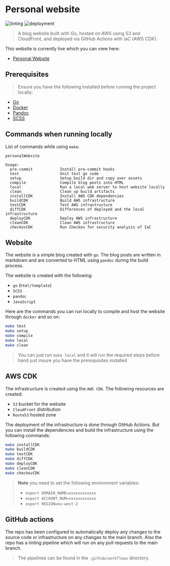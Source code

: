 # Personal website

![linting](https://github.com/nathanberry97/personalWebsite/actions/workflows/lintingPipeline.yml/badge.svg)
![deployment](https://github.com/nathanberry97/personalWebsite/actions/workflows/deploymentPipeline.yml/badge.svg)

> A blog website built with Go, hosted on AWS using S3 and CloudFront, and
> deployed via GitHub Actions with IaC (AWS CDK).

This website is currently live which you can view here:

- [Personal Website](https://nathanberry.co.uk/)

## Prerequisites

> Ensure you have the following installed before running the project locally:

- [Go](https://go.dev/)
- [Docker](https://www.docker.com/)
- [Pandoc](https://pandoc.org/)
- [SCSS](https://sass-lang.com/)

## Commands when running locally

List of commands while using `make`:

```
personalWebsite

Usage:
  pre-commit            Install pre-commit hooks
  test                  Unit test go code
  setup                 Setup build dir and copy over assets
  compile               Compile blog posts into HTML
  local                 Run a local web server to host website locally
  clean                 Clean up build artifacts
  installCDK            Install AWS CDK dependencies
  buildCDK              Build AWS infrastructure
  testCDK               Test AWS infrastructure
  diffCDK               Differences of deployed and the local infrastructure
  deployCDK             Deploy AWS infrastructure
  cleanCDK              Clean AWS infrastructure
  checkovCDK            Run Checkov for security analysis of IaC
```

## Website

The website is a simple blog created with `go`. The blog posts are written
in markdown and are converted to HTML using `pandoc` during the build process.

The website is created with the following:

- `go` (`html/template`)
- `SCSS`
- `pandoc`
- `JavaScript`

Here are the commands you can run locally to compile and host the website
through `docker` and so on:

```bash
make test
make setup
make compile
make local
make clean
```

> You can just run `make local` and it will run the required steps before hand
> just insure you have the prerequisites installed

## AWS CDK

The infrastructure is created using the `AWS CDK`. The following resources are
created:

-   `S3` bucket for the website
-   `CloudFront` distribution
-   `Route53` hosted zone

The deployment of the infrastructure is done through GitHub Actions. But you
can install the dependencies and build the infrastructure using the following
commands:

```bash
make installCDK
make buildCDK
make testCDK
make diffCDK
make deployCDK
make cleanCDK
make checkovCDK
```

> **Note** you need to set the following environment variables:
>
> - `export DOMAIN_NAME=xxxxxxxxxxxx`
> - `export ACCOUNT_NUM=xxxxxxxxxxxx`
> - `export REGION=eu-west-2`

## GitHub actions

The repo has been configured to automatically deploy any changes to the source
code or infrastructure on any changes to the main branch. Also the repo has
a linting pipeline which will run on any pull requests to the main branch.

> The pipelines can be found in the `.github/workflows` directory.
